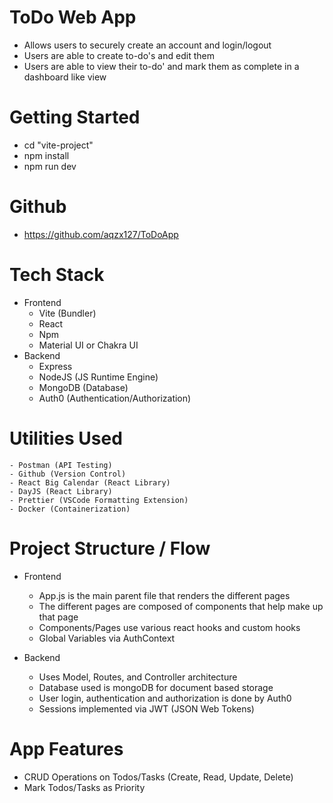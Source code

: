 # ToDo Web App
 - Allows users to securely create an account and login/logout
 - Users are able to create to-do's and edit them
 - Users are able to view their to-do' and mark them as complete in a dashboard like view

# Getting Started
 - cd "vite-project"
 - npm install
 - npm run dev

# Github
 - https://github.com/aqzx127/ToDoApp

# Tech Stack
 - Frontend
    - Vite (Bundler)
    - React
    - Npm
    - Material UI or Chakra UI
 - Backend
    - Express
    - NodeJS (JS Runtime Engine)
    - MongoDB (Database)
    - Auth0 (Authentication/Authorization)

# Utilities Used
    - Postman (API Testing)
    - Github (Version Control)
    - React Big Calendar (React Library)
    - DayJS (React Library)
    - Prettier (VSCode Formatting Extension)
    - Docker (Containerization)

# Project Structure / Flow
 - Frontend
    - App.js is the main parent file that renders the different pages
    - The different pages are composed of components that help make up that page
    - Components/Pages use various react hooks and custom hooks
    - Global Variables via AuthContext

 - Backend
    - Uses Model, Routes, and Controller architecture
    - Database used is mongoDB for document based storage
    - User login, authentication and authorization is done by Auth0
    - Sessions implemented via JWT (JSON Web Tokens)

# App Features
 - CRUD Operations on Todos/Tasks (Create, Read, Update, Delete)
 - Mark Todos/Tasks as Priority